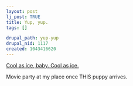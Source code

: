```yaml
--- 
layout: post
lj_post: TRUE
title: Yup, yup.
tags: []

drupal_path: yup-yup
drupal_nid: 1117
created: 1043416620
---
```

<a href="http://cgi.ebay.com/ws/eBayISAPI.dll?ViewItem&category=1165&item=3306104908&rd=1" target="_blank">Cool as ice, baby. Cool as ice.</a>

Movie party at my place once THIS puppy arrives.
